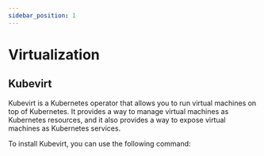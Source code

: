```yaml
---
sidebar_position: 1
---
```


# Virtualization

## Kubevirt

Kubevirt is a Kubernetes operator that allows you to run virtual machines on top of Kubernetes. It provides a way to manage virtual machines as Kubernetes resources, and it also provides a way to expose virtual machines as Kubernetes services.

To install Kubevirt, you can use the following command:

